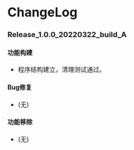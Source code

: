 # ChangeLog

### Release_1.0.0_20220322_build_A

#### 功能构建

- 程序结构建立，清理测试通过。

#### Bug修复

- (无)

#### 功能移除

- (无)
